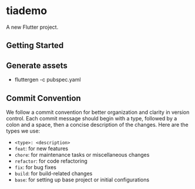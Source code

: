 # tiademo

A new Flutter project.

## Getting Started

## Generate assets

- fluttergen -c pubspec.yaml

## Commit Convention

We follow a commit convention for better organization and clarity in version control. Each commit message should begin
with a type, followed by a colon and a space, then a concise description of the changes. Here are the types we use:

- `<type>: <description>`
- `feat`: for new features
- `chore`: for maintenance tasks or miscellaneous changes
- `refactor`: for code refactoring
- `fix`: for bug fixes
- `build`: for build-related changes
- `base`: for setting up base project or initial configurations

